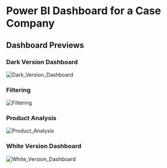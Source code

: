 # Power BI Dashboard for a Case Company
## Dashboard Previews

### Dark Version Dashboard
![Dark_Version_Dashboard](https://raw.githubusercontent.com/your-username/your-repository/main/Dark_Version_Dashboard.png)

### Filtering
![Filtering](https://raw.githubusercontent.com/your-username/your-repository/main/Filtering.png)

### Product Analysis
![Product_Analysis](https://raw.githubusercontent.com/your-username/your-repository/main/Product_Analysis.png)

### White Version Dashboard
![White_Version_Dashboard](https://raw.githubusercontent.com/your-username/your-repository/main/White_Version_Dashboard.png)
